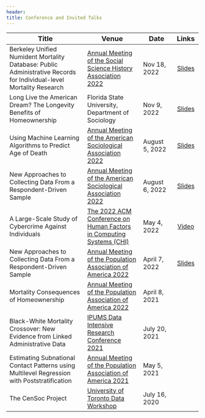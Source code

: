 ```yaml
---
header:
title: Conference and Invited Talks
---
```


<style type="text/css">
.tg  {border-collapse:collapse;border-color:#ccc;border-spacing:0;}
.tg td{background-color:#fff;border-bottom-width:1px;border-color:#ccc;border-style:solid;border-top-width:1px;
  border-width:0px;color:#333;font-family:Arial, sans-serif;font-size:14px;overflow:hidden;padding:10px 5px;
  word-break:normal;}
.tg th{background-color:#f0f0f0;border-bottom-width:1px;border-color:#ccc;border-style:solid;border-top-width:1px;
  border-width:0px;color:#333;font-family:Arial, sans-serif;font-size:14px;font-weight:normal;overflow:hidden;
  padding:10px 5px;word-break:normal;}
.tg .tg-buh4{background-color:#f9f9f9;text-align:left;vertical-align:top}
.tg .tg-fymr{border-color:inherit;font-weight:bold;text-align:left;vertical-align:top}
.tg .tg-0lax{text-align:left;vertical-align:top}
.tg .tg-0pky{border-color:inherit;text-align:left;vertical-align:top}
.tg .tg-btxf{background-color:#f9f9f9;border-color:inherit;text-align:left;vertical-align:top}
</style>

| <span style="font-size:large;">Title</span>                                                                         | <span style="font-size:large;">Venue</span>                                                                        | <span style="font-size:large;">Date</span> | <span style="font-size:large;">Links </span>                          |
|---------------------------------------------------------------------------------------------------------------------|--------------------------------------------------------------------------------------------------------------------|---------------------------------|:--------------------------------------------------------------------------------:|
| Berkeley Unified Numident Mortality Database: Public Administrative Records for Individual-level Mortality Research | [Annual Meeting of the Social Science History Association 2022](https://ssha2022.ssha.org/days)                    | Nov 18, 2022               | [Slides](/media/talk_slides/breen_goldstein_bunmd_nov18_2022.pdf)                |
| Long Live the American Dream? The Longevity Benefits of Homeownership                                               | Florida State University, Department of Sociology                                                                  | Nov 9, 2022                | [Slides](/media/talk_slides/breen_homeownership_longevity_nov9_2022.pdf)         |
| Using Machine Learning Algorithms to Predict Age of Death                                                           | [Annual Meeting of the American Sociological Association 2022](https://www.asanet.org/2022-annual-meeting)         | August 5, 2022                  | [Slides](/media/talk_slides/breen_seltzer_machine_learning_mortality_asa2022.pdf)|
| New Approaches to Collecting Data From a Respondent-Driven Sample                                                   | [Annual Meeting of the American Sociological Association 2022](https://www.asanet.org/2022-annual-meeting)         | August 6, 2022                  | [Slides](/media/talk_slides/breen_feehan_rds_multi_asa_2022.pdf)                 |
| A Large-Scale Study of Cybercrime Against Individuals                                                               | [The 2022 ACM Conference on Human Factors in Computing Systems (CHI)](https://chi2022.acm.org/)                    | May 4, 2022                     | [Video](https://www.youtube.com/watch?v=BjrQJc11Isg)                             |
| New Approaches to Collecting Data From a Respondent-Driven Sample                                                   | [Annual Meeting of the Population Association of America 2022](https://www.populationassociation.org/paa2022/home) | April 7, 2022                   | [Slides](/media/talk_slides/breen_feehan_rds-multi_paa_2022.pdf)                 |
| Mortality Consequences of Homeownership                                                                             | [Annual Meeting of the Population Association of America 2022](https://www.populationassociation.org/paa2022/home) | April 8, 2021                   |                                                                                  |
| Black-White Mortality Crossover: New Evidence from Linked Administrative Data                                       | [IPUMS Data Intensive Research Conference 2021](https://www.ipums.org/research-conference)                         | July 20, 2021                   |                                                                                  |
| Estimating Subnational Contact Patterns using Multilevel Regression with Poststratification                         | [Annual Meeting of the Population Association of America 2021](https://www.populationassociation.org/paa2021/home) | May 5, 2021                     |                                                                                  |
| The CenSoc Project                                                                                                  | [University of Toronto Data Workshop](https://rohanalexander.com/toronto_data_workshop.html)                       | July 16, 2020 <img width=150/>                   |  <img width=100/>                                                                |

